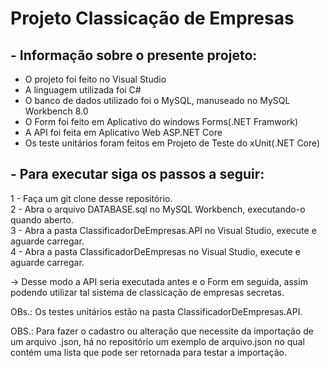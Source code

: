 # Projeto Classicação de Empresas

## - Informação sobre o presente projeto:

- O projeto foi feito no Visual Studio
- A linguagem utilizada foi C#
- O banco de dados utilizado foi o MySQL, manuseado no MySQL Workbench 8.0
- O Form foi feito em Aplicativo do windows Forms(.NET Framwork)
- A API foi feita em Aplicativo Web ASP.NET Core
- Os teste unitários foram feitos em Projeto de Teste do xUnit(.NET Core)


## - Para executar siga os passos a seguir:

1 - Faça um git clone desse repositório.  
2 - Abra o arquivo DATABASE.sql no MySQL Workbench, executando-o quando aberto.   
3 - Abra a pasta ClassificadorDeEmpresas.API no Visual Studio, execute e aguarde carregar.   
4 - Abra a pasta ClassificadorDeEmpresas no Visual Studio, execute e aguarde carregar.  

-> Desse modo a API seria executada antes e o Form em seguida, assim podendo utilizar tal sistema de classicação de empresas secretas.

OBs.: Os testes unitários estão na pasta ClassificadorDeEmpresas.API.

OBS.: Para fazer o cadastro ou alteração que necessite da importação de um arquivo .json, há no repositório um exemplo de arquivo.json no qual contém uma lista que pode ser retornada para testar a importação.
